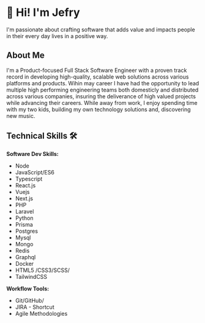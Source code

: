 # 👋 Hi! I'm Jefry

I'm passionate about crafting software that adds value and impacts people in their every day lives in a positive way.

## About Me

I'm a Product-focused Full Stack Software Engineer with a proven track record in developing high-quality, scalable web solutions across various platforms and products. Wihin may career I have had the opportunity to lead multiple high performing engineering teams both domesticly and distributed across various companies, insuring the deliverance of high valued projects while advancing their careers. While away from work, I enjoy spending time with my two kids, building my own technology solutions and, discovering new music.

## Technical Skills 🛠️

**Software Dev Skills:** 
- Node
- JavaScript/ES6
- Typescript
- React.js
- Vuejs
- Next.js
- PHP
- Laravel
- Python
- Prisma
- Postgres
- Mysql
- Mongo
- Redis
- Graphql
- Docker
- HTML5 /CSS3/SCSS/
- TailwindCSS 

**Workflow Tools:** 
- Git/GitHub/
- JIRA - Shortcut
- Agile Methodologies
